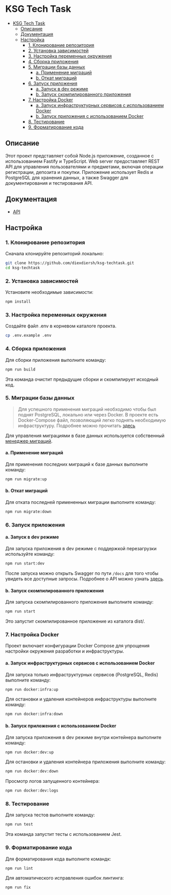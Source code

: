 
# KSG Tech Task

- [KSG Tech Task](#ksg-tech-task)
  - [Описание](#описание)
  - [Документация](#документация)
  - [Настройка](#настройка)
    - [1. Клонирование репозитория](#1-клонирование-репозитория)
    - [2. Установка зависимостей](#2-установка-зависимостей)
    - [3. Настройка переменных окружения](#3-настройка-переменных-окружения)
    - [4. Сборка приложения](#4-сборка-приложения)
    - [5. Миграции базы данных](#5-миграции-базы-данных)
      - [a. Применение миграций](#a-применение-миграций)
      - [b. Откат миграций](#b-откат-миграций)
    - [6. Запуск приложения](#6-запуск-приложения)
      - [a. Запуск в dev режиме](#a-запуск-в-dev-режиме)
      - [b. Запуск скомпилированного приложения](#b-запуск-скомпилированного-приложения)
    - [7. Настройка Docker](#7-настройка-docker)
      - [a. Запуск инфраструктурных сервисов с использованием Docker](#a-запуск-инфраструктурных-сервисов-с-использованием-docker)
      - [b. Запуск приложения с использованием Docker](#b-запуск-приложения-с-использованием-docker)
    - [8. Тестирование](#8-тестирование)
    - [9. Форматирование кода](#9-форматирование-кода)

## Описание

Этот проект представляет собой Node.js приложение, созданное с использованием Fastify и TypeScript.
Web server предоставляет REST API для управления пользователями и предметами, включая операции регистрации, депозита и покупки.
Приложение использует Redis и PostgreSQL для хранения данных, а также Swagger для документирования и тестирования API.

## Документация

- [API](API.md)

## Настройка

### 1. Клонирование репозитория

Сначала клонируйте репозиторий локально:

```sh
git clone https://github.com/diexdiersh/ksg-techtask.git
cd ksg-techtask
```

### 2. Установка зависимостей

Установите необходимые зависимости:

```sh
npm install
```

### 3. Настройка переменных окружения

Создайте файл .env в корневом каталоге проекта.

```sh
cp .env.example .env
```

### 4. Сборка приложения

Для сборки приложения выполните команду:

```sh
npm run build
```

Эта команда очистит предыдущие сборки и скомпилирует исходный код.

### 5. Миграции базы данных

> Для успешного применения миграций необходимо чтобы был поднят PostgreSQL, локально или через Docker.
> В проекте есть Docker-Compose файл, позволяющий легко поднять необходимую инфраструктуру.
> Подробнее можно прочитать [здесь](#a-запуск-инфраструктурных-сервисов-с-использованием-docker)

Для управления миграциями в базе данных используется собственный [менеджер миграций](migration-manager/migration-manager.ts).

#### a. Применение миграций

Для применения последних миграций к базе данных выполните команду:

```sh
npm run migrate:up
```

#### b. Откат миграций

Для отката последней примененных миграции выполните команду:

```sh
npm run migrate:down
```

### 6. Запуск приложения

#### a. Запуск в dev режиме

Для запуска приложения в dev режиме с поддержкой перезагрузки используйте команду:

```sh
npm run start:dev
```

После запуска можно открыть Swagger по пути `/docs` для того чтобы увидеть все доступные запросы.
Подробнее о API можно узнать [здесь](API.md).

#### b. Запуск скомпилированного приложения

Для запуска скомпилированного приложения выполните команду:

```sh
npm run start
```

Это запустит скомпилированное приложение из каталога dist/.

### 7. Настройка Docker

Проект включает конфигурации Docker Compose для упрощения настройки окружения разработки и инфраструктуры.

#### a. Запуск инфраструктурных сервисов с использованием Docker

Для запуска только инфраструктурных сервисов (PostgreSQL, Redis) выполните команду:

```sh
npm run docker:infra:up
```

Для остановки и удаления контейнеров инфраструктуры выполните команду:

```sh
npm run docker:infra:down
```

#### b. Запуск приложения с использованием Docker

Для запуска приложения в dev режиме внутри контейнера выполните команду:

```sh
npm run docker:dev:up
```

Для остановки и удаления контейнера приложения выполните команду:

```sh
npm run docker:dev:down
```

Просмотр логов запущенного контейнера:

```sh
npm run docker:dev:logs
```

### 8. Тестирование

Для запуска тестов выполните команду:

```sh
npm run test
```

Эта команда запустит тесты с использованием Jest.

### 9. Форматирование кода

Для форматирования кода выполните командк:

```sh
npm run lint
```

Для автоматического исправления ошибок линтинга:

```sh
npm run fix
```
